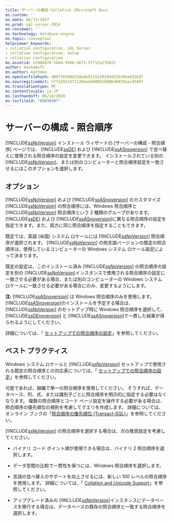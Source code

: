 ```yaml
---
title: サーバーの構成-Collation |Microsoft Docs
ms.custom: ''
ms.date: 06/13/2017
ms.prod: sql-server-2014
ms.reviewer: ''
ms.technology: database-engine
ms.topic: conceptual
helpviewer_keywords:
- collation configuration, SQL Server
- collation configuration, Setup
- collation configuration
ms.assetid: e3986870-5be4-458b-b671-5ff12a27b022
author: mashamsft
ms.author: mathoma
ms.openlocfilehash: d06735590d23da6e91151202dd421639ea433b97
ms.sourcegitcommit: 57f1d15c67113bbadd40861b886d6929aacd3467
ms.translationtype: MT
ms.contentlocale: ja-JP
ms.lasthandoff: 06/18/2020
ms.locfileid: "85036587"
---
```

# <a name="server-configuration---collation"></a>サーバーの構成 - 照合順序
  [!INCLUDE[ssNoVersion](../../includes/ssnoversion-md.md)] インストール ウィザードの [サーバーの構成 - 照合順序] ページでは、 [!INCLUDE[ssDE](../../includes/ssde-md.md)] および [!INCLUDE[ssASnoversion](../../includes/ssasnoversion-md.md)] で並べ替えに使用される照合順序の設定を変更できます。 インストールされている別の [!INCLUDE[ssNoVersion](../../includes/ssnoversion-md.md)]、または別のコンピューターと照合順序設定を一致させるにはこのオプションを選択します。  
  
## <a name="options"></a>オプション  
 [!INCLUDE[ssNoVersion](../../includes/ssnoversion-md.md)] および [!INCLUDE[ssASnoversion](../../includes/ssasnoversion-md.md)] のカスタマイズ  
 [!INCLUDE[ssNoVersion](../../includes/ssnoversion-md.md)] の照合順序には、Windows 照合順序と [!INCLUDE[ssNoVersion](../../includes/ssnoversion-md.md)] 照合順序という 2 種類のグループがあります。 [!INCLUDE[ssDE](../../includes/ssde-md.md)] および [!INCLUDE[ssASnoversion](../../includes/ssasnoversion-md.md)]に異なる照合順序の設定を指定できます。また、両方に同じ照合順序を指定することもできます。  
  
 既定では、英語 (米国) システム ロケールには [!INCLUDE[ssNoVersion](../../includes/ssnoversion-md.md)] 照合順序が選択されます。 [!INCLUDE[ssNoVersion](../../includes/ssnoversion-md.md)] の他言語バージョンの既定の照合順序は、使用しているコンピューターの Windows システム ロケール設定によって決まります。  
  
 既定の設定は、このインストール済み [!INCLUDE[ssNoVersion](../../includes/ssnoversion-md.md)] の照合順序の設定を別の [!INCLUDE[ssNoVersion](../../includes/ssnoversion-md.md)]インスタンスで使用される照合順序の設定に一致させる必要がある場合、または別のコンピューターの Windows システム ロケールに一致させる必要がある場合にのみ、変更するようにします。  
  
 **注:** [!INCLUDE[ssASnoversion](../../includes/ssasnoversion-md.md)] は Windows 照合順序のみを使用します。 [!INCLUDE[ssASnoversion](../../includes/ssasnoversion-md.md)]のインストールを予定する場合は、 [!INCLUDE[ssNoVersion](../../includes/ssnoversion-md.md)] のセットアップ時に Windows 照合順序を選択して、 [!INCLUDE[ssDEnoversion](../../includes/ssdenoversion-md.md)] と [!INCLUDE[ssASnoversion](../../includes/ssasnoversion-md.md)]で一貫した結果が得られるようにしてください。  
  
 詳細については、「 [セットアップでの照合順序の設定](https://go.microsoft.com/fwlink/?LinkId=190977)」を参照してください。  
  
## <a name="best-practices"></a>ベスト プラクティス  
 Windows システム ロケールと [!INCLUDE[ssNoVersion](../../includes/ssnoversion-md.md)] セットアップで使用される既定の照合順序との対応表については、「 [セットアップでの照合順序の設定](https://go.microsoft.com/fwlink/?LinkId=190977)」を参照してください。  
  
 可能であれば、組織で単一の照合順序を使用してください。 そうすれば、データベース、列、式、または識別子ごとに照合順序を明示的に指定する必要はなくなります。 複数の照合順序とコード ページ設定を操作する必要がある場合は、照合順序の優先順位の規則を考慮してクエリを作成します。 詳細については、オンライン ブックの「[照合順序の優先順位 &#40;Transact-SQL&#41;](/sql/t-sql/statements/collation-precedence-transact-sql)」を参照してください。  
  
 [!INCLUDE[ssNoVersion](../../includes/ssnoversion-md.md)] の照合順序を選択する場合は、次の推奨設定を考慮してください。  
  
-   バイナリ コード ポイント順が使用できる場合は、バイナリ 2 照合順序を選択します。  
  
-   データ型間の比較で一貫性を保つには、Windows 照合順序を選択します。  
  
-   言語の並べ替えのサポートを向上させるには、新しい 100 レベルの照合順序を使用します。 詳細については、「 [Collation and Unicode Support](../../relational-databases/collations/collation-and-unicode-support.md)」を参照してください。  
  
-   アップグレード済みの [!INCLUDE[ssNoVersion](../../includes/ssnoversion-md.md)]インスタンスにデータベースを移行する場合は、データベースの既存の照合順序と一致する照合順序を選択します。  
  
  
